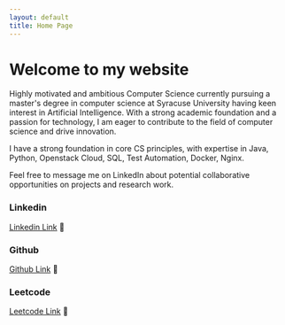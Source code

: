 ```yaml
---
layout: default
title: Home Page
---
```


# Welcome to my website

Highly motivated and ambitious Computer Science currently pursuing a master's degree in computer science at Syracuse University having keen interest in Artificial Intelligence. With a strong academic foundation and a passion for technology, I am eager to contribute to the field of computer science and drive innovation. 

I have a strong foundation in core CS principles, with expertise in Java, Python, Openstack Cloud, SQL, Test Automation, Docker, Nginx.

Feel free to message me on LinkedIn about potential collaborative opportunities on projects and research work.

### Linkedin 
[Linkedin Link](https://www.linkedin.com/in/sanchit-relan/) :link:

### Github
[Github Link](https://github.com/srelan46) :link:

### Leetcode
[Leetcode Link](https://leetcode.com/srelan/) :link:

